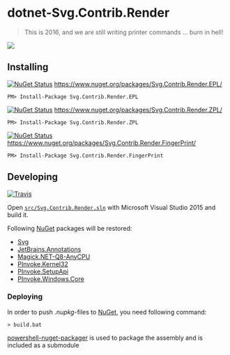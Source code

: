 # dotnet-Svg.Contrib.Render
> This is 2016, and we are still writing printer commands ... burn in hell!

![](https://media.giphy.com/media/gCHHJZGvOtstO/giphy.gif)

## Installing

[![NuGet Status](http://img.shields.io/nuget/v/Svg.Contrib.Render.EPL.svg?style=flat-square)](https://www.nuget.org/packages/Svg.Contrib.Render.EPL/) https://www.nuget.org/packages/Svg.Contrib.Render.EPL/

    PM> Install-Package Svg.Contrib.Render.EPL

[![NuGet Status](http://img.shields.io/nuget/v/Svg.Contrib.Render.ZPL.svg?style=flat-square)](https://www.nuget.org/packages/Svg.Contrib.Render.ZPL/) https://www.nuget.org/packages/Svg.Contrib.Render.ZPL/

    PM> Install-Package Svg.Contrib.Render.ZPL

[![NuGet Status](http://img.shields.io/nuget/v/Svg.Contrib.Render.FingerPrint.svg?style=flat-square)](https://www.nuget.org/packages/Svg.Contrib.Render.ZPL/) https://www.nuget.org/packages/Svg.Contrib.Render.FingerPrint/

    PM> Install-Package Svg.Contrib.Render.FingerPrint

## Developing

[![Travis](https://img.shields.io/travis/dittodhole/dotnet-Svg.Contrib.Render.svg?style=flat-square)](https://travis-ci.org/dittodhole/dotnet-Svg.Contrib.Render)

Open [`src/Svg.Contrib.Render.sln`](src/Svg.Contrib.Render.sln) with Microsoft Visual Studio 2015 and build it.

Following [NuGet](https://www.nuget.org/) packages will be restored:
- [Svg](https://www.nuget.org/packages/Svg)
- [JetBrains.Annotations](https://www.nuget.org/packages/JetBrains.Annotations)
- [Magick.NET-Q8-AnyCPU](https://www.nuget.org/packages/Magick.NET-Q8-AnyCPU)
- [PInvoke.Kernel32](https://www.nuget.org/packages/PInvoke.Kernel32)
- [PInvoke.SetupApi](https://www.nuget.org/packages/PInvoke.SetupApi)
- [PInvoke.Windows.Core](https://www.nuget.org/packages/PInvoke.Windows.Core)

### Deploying

In order to push *.nupkg*-files to [NuGet](https://www.nuget.org/), you need following command:

    > build.bat

[powershell-nuget-packager](https://github.com/dittodhole/powershell-nuget-packager) is used to package the assembly and is included as a submodule
